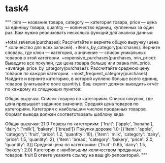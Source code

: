 # task4
"""
item — название товара,
category — категория товара,
price — цена за единицу товара,
quantity — количество единиц, купленных за один раз.
Вам нужно реализовать несколько функций для анализа данных:

+total_revenue(purchases): Рассчитайте и верните общую выручку (цена * количество для всех записей).
+items_by_category(purchases): Верните словарь, где ключ — категория, а значение — список уникальных товаров в этой категории.
+expensive_purchases(purchases, min_price): Выведите все покупки, где цена товара больше или равна min_price.
+average_price_by_category(purchases): Рассчитайте среднюю цену товаров по каждой категории.
+most_frequent_category(purchases): Найдите и верните категорию, в которой куплено больше всего единиц товаров (учитывайте поле quantity).
Ваш скрипт должен выводить отчёт по каждому из следующих пунктов:

Общая выручка.
Список товаров по категориям.
Список покупок, где цена превышает заданное значение.
Средняя цена товаров по категориям.
Категория с наибольшим числом проданных товаров.
Формат вывода должен соответствовать шаблону вида

Общая выручка: 21.0
Товары по категориям: {'fruit': ['apple', 'banana'], 'dairy': ['milk'], 'bakery': ['bread']}
Покупки дороже 1.0: [{'item': 'apple', 'category': 'fruit', 'price': 1.2, 'quantity': 10}, {'item': 'milk', 'category': 'dairy', 'price': 1.5, 'quantity': 2}, {'item': 'bread', 'category': 'bakery', 'price': 2.0, 'quantity': 3}]
Средняя цена по категориям: {'fruit': 0.85, 'dairy': 1.5, 'bakery': 2.0}
Категория с наибольшим количеством проданных товаров: fruit
В  ответе укажите ссылку на ваш git-репозиторий.
"""
